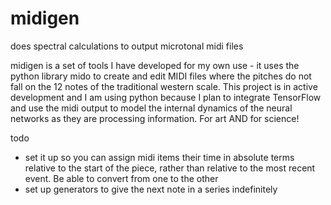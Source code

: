 # midigen
does spectral calculations to output microtonal midi files

midigen is a set of tools I have developed for my own use - it uses the python library mido to create and edit MIDI files where the pitches do not fall on the 12 notes of the traditional western scale. This project is in active development and I am using python because I plan to integrate TensorFlow and use the midi output to model the internal dynamics of the neural networks as they are processing information. For art AND for science!

todo 
- set it up so you can assign midi items their time in absolute terms relative to the start of the piece, rather than relative to the most recent event. Be able to convert from one to the other
- set up generators to give the next note in a series indefinitely 